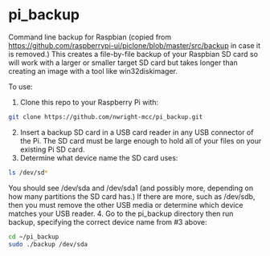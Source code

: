 # pi_backup
Command line backup for Raspbian (copied from https://github.com/raspberrypi-ui/piclone/blob/master/src/backup in case it is removed.)  This creates a file-by-file backup of your Raspbian SD card so will work with a larger or smaller target SD card but takes longer than creating an image with a tool like win32diskimager.

To use:
1. Clone this repo to your Raspberry Pi with:
```sh
git clone https://github.com/nwright-mcc/pi_backup.git
```
2. Insert a backup SD card in a USB card reader in any USB connector of the Pi. The SD card must be large enough to hold all of your files on your existing Pi SD card.
3. Determine what device name the SD card uses:
```sh
ls /dev/sd*
```
You should see /dev/sda and /dev/sda1 (and possibly more, depending on how many partitions the SD card has.)  If there are more, such as /dev/sdb, then you must remove the other USB media or determine which device matches your USB reader.
4. Go to the pi_backup directory then run backup, specifying the correct device name from #3 above:
```sh
cd ~/pi_backup
sudo ./backup /dev/sda
```
